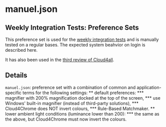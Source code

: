 # manuel.json

## Weekly Integration Tests: Preference Sets

This preference set is used for the 
[weekly integration tests](http://wiki.gpii.net/w/Weekly_Integration_Test_Plan) and is manually tested on a regular bases. The expected system beahvior on login is described here.

It has also been used in the [third review of Cloud4all](https://github.com/GPII/universal/blob/master/testData/preferences/review3/review3-preferences.md).

## Details
`manuel.json`: preference set with a combination of common and application-specific terms for the following settings:
** default preferences:
*** magnifier with 200% magnification docked at the top of the screen,
*** use Windows' built-in magnifier (instead of third-party solutions),
*** Cloud4Chrome does NOT invert colours,
*** Rule-Based Matchmaker.
** lower ambient light conditions (luminance lower than 200): 
*** the same as the above, but Cloud4Chrome must now invert the colours.